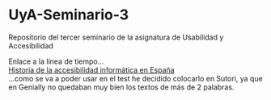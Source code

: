 # UyA-Seminario-3
Repositorio del tercer seminario de la asignatura de Usabilidad y Accesibilidad

Enlace a la línea de tiempo...  
[Historia de la accesibilidad informática en España](https://www.sutori.com/story/legislacion--kvornLcoXBuxAX5YosMDnse9)  
...como se va a poder usar en el test he decidido colocarlo en Sutori, ya que en Genially no quedaban muy bien los textos de más de 2 palabras.
